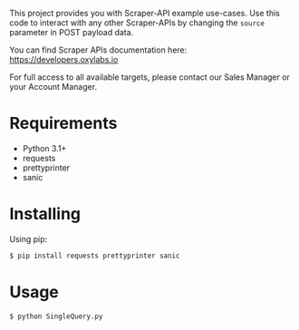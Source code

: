 This project provides you with Scraper-API example use-cases. Use this code to interact with any other Scraper-APIs by changing the `source` parameter in POST payload data.

You can find Scraper APIs documentation here: https://developers.oxylabs.io

For full access to all available targets, please contact our Sales Manager or your Account Manager.

# Requirements

- Python 3.1+
- requests
- prettyprinter
- sanic

# Installing
Using pip:

```bash
$ pip install requests prettyprinter sanic
```

# Usage

```bash
$ python SingleQuery.py
```
